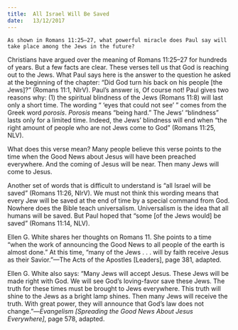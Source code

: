 ```yaml
---
title:  All Israel Will Be Saved
date:   13/12/2017
---
```


`As shown in Romans 11:25–27, what powerful miracle does Paul say will take place among the Jews in the future?`

Christians have argued over the meaning of Romans 11:25–27 for hundreds of years. But a few facts are clear. These verses tell us that God is reaching out to the Jews. What Paul says here is the answer to the question he asked at the beginning of the chapter: “Did God turn his back on his people [the Jews]?” (Romans 11:1, NIrV). Paul’s answer is, Of course not! Paul gives two reasons why: (1) the spiritual blindness of the Jews (Romans 11:8) will last only a short time. The wording “ ‘eyes that could not see’ ” comes from the Greek word *porosis*. *Porosis* means “being hard.” The Jews’ “blindness” lasts only for a limited time. Indeed, the Jews’  blindness will end when “the right amount of people who are not Jews come to God” (Romans 11:25, NLV).

What does this verse mean? Many people believe this verse points to the time when the Good News about Jesus will have been preached everywhere. And the coming of Jesus will be near. Then many Jews will come to Jesus.

Another set of words that is difficult to understand is “all Israel will be saved” (Romans 11:26, NIrV). We must not think this wording means that every Jew will be saved at the end of time by a special command from God. Nowhere does the Bible teach universalism. Universalism is the idea that all humans will be saved. But Paul hoped that “some [of the Jews would] be saved” (Romans 11:14, NLV).

Ellen G. White shares her thoughts on Romans 11. She points to a time “when the work of announcing the Good News to all people of the earth is almost done.” At this time, “many of the Jews . . . will by faith receive Jesus as their Savior.”—The Acts of the Apostles [Leaders], page 381, adapted.

Ellen G. White also says: “Many Jews will accept Jesus. These Jews will be made right with God. We will see God’s loving-favor save these Jews. The truth for these times must be brought to Jews everywhere. This truth will shine to the Jews as a bright lamp shines. Then many Jews will receive the truth. With great power, they will announce that God’s law does not change.”—*Evangelism [Spreading the Good News About Jesus Everywhere]*, page 578, adapted.
